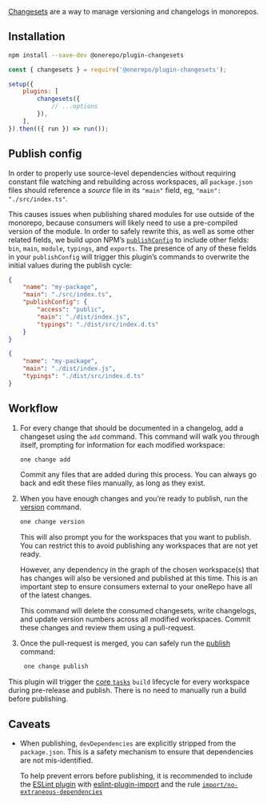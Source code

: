[Changesets](https://github.com/changesets/changesets) are a way to manage versioning and changelogs in monorepos.

## Installation

```sh
npm install --save-dev @onerepo/plugin-changesets
```

```js {1,5-7}
const { changesets } = require('@onerepo/plugin-changesets');

setup({
	plugins: [
		changesets({
			// ...options
		}),
	],
}).then(({ run }) => run());
```

## Publish config

In order to properly use source-level dependencies without requiring constant file watching and rebuilding across workspaces, all `package.json` files should reference a _source_ file in its `"main"` field, eg, `"main": "./src/index.ts"`.

This causes issues when publishing shared modules for use outside of the monorepo, because consumers will likely need to use a pre-compiled version of the module. In order to safely rewrite this, as well as some other related fields, we build upon NPM’s [`publishConfig`](https://docs.npmjs.com/cli/v9/configuring-npm/package-json#publishconfig) to include other fields: `bin`, `main`, `module`, `typings`, and `exports`. The presence of any of these fields in your `publishConfig` will trigger this plugin’s commands to overwrite the initial values during the publish cycle:

<div class="grid grid-cols-2 gap-4">

```json title="source package.json"
{
	"name": "my-package",
	"main": "./src/index.ts",
	"publishConfig": {
		"access": "public",
		"main": "./dist/index.js",
		"typings": "./dist/src/index.d.ts"
	}
}
```

```json title="published package.json"
{
	"name": "my-package",
	"main": "./dist/index.js",
	"typings": "./dist/src/index.d.ts"
}
```

</div>

## Workflow

1. For every change that should be documented in a changelog, add a changeset using the `add` command. This command will walk you through itself, prompting for information for each modified workspace:

   ```sh
   one change add
   ```

   Commit any files that are added during this process. You can always go back and edit these files manually, as long as they exist.

1. When you have enough changes and you’re ready to publish, run the [version](#one-changesets-version) command.

   ```sh
   one change version
   ```

   This will also prompt you for the workspaces that you want to publish. You can restrict this to avoid publishing any workspaces that are not yet ready.

   However, any dependency in the graph of the chosen workspace(s) that has changes will also be versioned and published at this time. This is an important step to ensure consumers external to your oneRepo have all of the latest changes.

   This command will delete the consumed changesets, write changelogs, and update version numbers across all modified workspaces. Commit these changes and review them using a pull-request.

1. Once the pull-request is merged, you can safely run the [publish](#one-changesets-publish) command:

   ```sh
    one change publish
   ```

<aside>

This plugin will trigger the [core `tasks`](https://onerepo.tools/docs/core/tasks/) `build` lifecycle for every workspace during pre-release and publish. There is no need to manually run a build before publishing.

</aside>

## Caveats

- When publishing, `devDependencies` are explicitly stripped from the `package.json`. This is a safety mechanism to ensure that dependencies are not mis-identified.

  To help prevent errors before publishing, it is recommended to include the [ESLint plugin](/docs/plugins/eslint/) with [eslint-plugin-import](https://github.com/import-js/eslint-plugin-import/blob/main/README.md) and the rule [`import/no-extraneous-dependencies`](https://github.com/import-js/eslint-plugin-import/blob/main/docs/rules/no-extraneous-dependencies.md)
